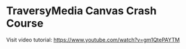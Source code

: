 # TraversyMedia Canvas Crash Course

Visit video tutorial: https://www.youtube.com/watch?v=gm1QtePAYTM
